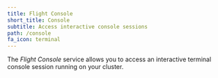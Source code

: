 ```yaml
---
title: Flight Console
short_title: Console
subtitle: Access interactive console sessions
path: /console
fa_icon: terminal
---
```

The *Flight Console* service allows you to access an interactive
terminal console session running on your cluster.
